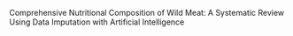 Comprehensive Nutritional Composition of Wild Meat: A Systematic Review Using Data Imputation with Artificial Intelligence